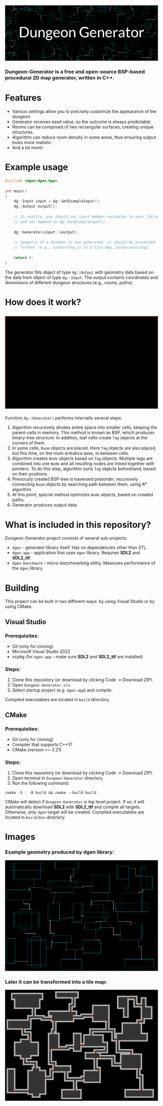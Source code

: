 ![](https://github.com/Adrian104/Dungeon-Generator/blob/master/resources/logo.png)
### Dungeon-Generator is a free and open-source BSP-based procedural 2D map generator, written in C++.

# Features
* Various settings allow you to precisely customize the appearance of the dungeon.
* Generator receives seed value, so the outcome is always predictable.
* Rooms can be composed of two rectangular surfaces, creating unique structures.
* Algorithm can reduce room density in some areas, thus ensuring output looks more realistic.
* And a lot more!

# Example usage
```C++
#include <dgen/dgen.hpp>

int main()
{
    dg::Input input = dg::GetExampleInput();
    dg::Output output{};

    // In reality, you should set input member variables to your liking
    // and not depend on dg::GetExampleInput().

    dg::Generate(&input, &output);

    // Geometry of a dungeon is now generated, it should be processed
    // further (e.g., converting it to a tile map, postprocessing).

    return 0;
}
```

The generator fills object of type `dg::Output` with geometry data
based on the data from object of type `dg::Input`. The output contains
coordinates and dimensions of different dungeon structures (e.g., rooms, paths).

# How does it work?
![](https://github.com/Adrian104/Dungeon-Generator/blob/master/resources/animation.gif)
---
Function `dg::Generate()` performs internally several steps:
1. Algorithm recursively divides entire space into smaller cells, keeping the parent-cells
in memory. This method is known as BSP, which produces binary-tree structure. In 
addition, leaf cells create `Tag` objects at the corners of them.
2. In some cells, `Room` objects are placed. Here `Tag` objects are also placed,
but this time, on the room entrance axes, in between cells.
3. Algorithm creates `Node` objects based on `Tag` objects. Multiple tags are
combined into one `Node` and all resulting nodes are linked together with
pointers. To do this step, algorithm sorts `Tag` objects beforehand, based on their positions.
4. Previously created BSP-tree is traversed postorder, recursively connecting 
`Room` objects by searching path between them, using A* algorithm.
5. At this point, special method optimizes `Node` objects, based on created paths.
6. Generator produces output data.

# What is included in this repository?
Dungeon-Generator project consists of several sub-projects:
* `dgen` - generator library itself. Has no dependencies other than STL.
* `dgen-app` - application that uses `dgen` library. Requires **SDL2** and **SDL2_ttf**.
* `dgen-benchmark` - micro-benchmarking utility. Measures performance of the `dgen` library.

# Building
This project can be built in two different ways: by using Visual Studio or by using CMake.

## Visual Studio
### Prerequisites:
* Git (only for cloning)
* Microsoft Visual Studio 2022
* vcpkg (for `dgen-app` - make sure **SDL2** and **SDL2_ttf** are installed)

### Steps:
1. Clone this repository (or download by clicking Code -> Download ZIP).
2. Open `Dungeon-Generator.sln`.
3. Select startup project (e.g. `dgen-app`) and compile.

Compiled executables are located in `build` directory.

## CMake
### Prerequisites:
* Git (only for cloning)
* Compiler that supports C++17
* CMake (version >= 3.21)

### Steps:
1. Clone this repository (or download by clicking Code -> Download ZIP).
2. Open terminal in `Dungeon-Generator` directory.
3. Run the following command:
```console
cmake -S . -B build && cmake --build build
```

CMake will detect if `Dungeon-Generator` is top level project.
If so, it will automatically download **SDL2** with **SDL2_ttf** and compile all targets.
Otherwise, only `dgen` target will be created.
Compiled executables are located in `build/bin` directory.

# Images
### Example geometry produced by dgen library:
![](https://github.com/Adrian104/Dungeon-Generator/blob/master/resources/geometry.png)
### Later it can be transformed into a tile map:
![](https://github.com/Adrian104/Dungeon-Generator/blob/master/resources/map.png)